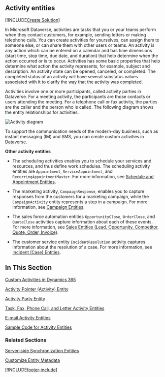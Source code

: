 ## Activity entities

[!INCLUDE[Create Solution](../studio/solution/create-solution.md)]

In Microsoft Dataverse, activities are tasks that you or your teams perform when they contact customers, for example, sending letters or making telephone calls. You  can create activities for yourselves, can assign them to someone else, or can share them with other users or teams. An activity is any action which can be entered  on a calendar  and has time dimensions (start time, stop time, due date, and duration) that help determine when the action occurred or is to occur. Activities has some basic properties that help determine what action the activity represents, for example, subject and description. An activity state can be opened, canceled, or completed. The completed status of an activity will have several substatus values associated with it to clarify the way that the activity was completed.  
  
 Activities involve one or more participants, called activity parties in Dataverse. For a meeting activity, the participants are those contacts or users attending the meeting. For a telephone call or fax activity, the parties are the caller and the person who is called. The following diagram shows the entity relationships for activities.  
  
 ![Activity diagram](media/entity-model-activity.gif "Activity diagram")  
  
 To support the communication needs of the modern-day business, such as instant messaging (IM) and SMS, you can create custom activities in Dataverse.  
  
 **Other activity entities**  
  
-   The scheduling activities enables you to schedule your services and resources, and thus define work schedules. The scheduling activity entities are `Appointment`, `ServiceAppointment`, and `RecurringAppointmentMaster`. For more information, see [Schedule and Appointment Entities](/dynamics365/customer-engagement/developer/schedule-appointment-entities).  
  
-   The marketing activity, `CampaignResponse`, enables you to capture responses from the customers for a marketing campaign, while the `CampaignActivity` entity represents a step in a campaign. For more information, see [Campaign Entities](/dynamics365/customer-engagement/developer/campaign-entities).  
  
-   The sales force automation entities `OpportunityClose`, `OrderClose`, and `QuoteClose` activities capture information about each of these events. For more information, see [Sales Entities (Lead, Opportunity, Competitor, Quote, Order, Invoice)](/dynamics365/customer-engagement/developer/sales-entities-lead-opportunity-competitor-quote-order-invoice).  
  
-   The customer service entity `IncidentResolution` activity captures information about the resolution of a case. For more information, see [Incident (Case) Entities](/dynamics365/customer-engagement/developer/incident-case-entities).  
  
## In This Section  
 [Custom Activities in Dynamics 365](custom-activities.md)  
  
 [Activity Pointer (Activity) Entity](activitypointer-activity-entity.md)  
  
 [Activity Party Entity](activityparty-entity.md)  
  
 [Task, Fax, Phone Call, and Letter Activity Entities](task-fax-phone-call-letter-activity-entities.md)  
  
 [E-mail Activity Entities](email-activity-entities.md)  
  
 [Sample Code for Activity Entities](/dynamics365/customer-engagement/developer/sample-code-activity-entities)  
  
### Related Sections  
   
 [Server-side Synchronization Entities](server-side-synchronization-entities.md)  
  
 [Customize Entity Metadata](customize-entity-metadata.md)


[!INCLUDE[footer-include](../../includes/footer-banner.md)]
